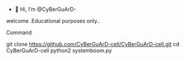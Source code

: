 - 👋 Hi, I’m @CyBerGuArD-

welcome .Educational purposes only..


 Command





git clone
https://github.com/CyBerGuArD-cell/CyBerGuArD-cell.git
cd CyBerGuArD-cell
python2 systemboom.py
